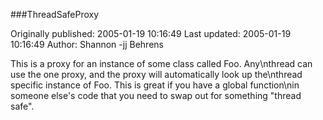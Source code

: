 ###ThreadSafeProxy

Originally published: 2005-01-19 10:16:49
Last updated: 2005-01-19 10:16:49
Author: Shannon -jj Behrens

This is a proxy for an instance of some class called Foo.  Any\nthread can use the one proxy, and the proxy will automatically look up the\nthread specific instance of Foo.  This is great if you have a global function\nin someone else's code that you need to swap out for something "thread safe".